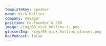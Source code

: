 ```yaml
---
templateKey: speaker
name: Nick Hollins
company: Voyager
position: Co-Founder & CEO
image: /img/68_nick_hollins-1-.png
glassesImg: /img/68_nick_hollins_glasses.png
hasPodcast: false
---
```


